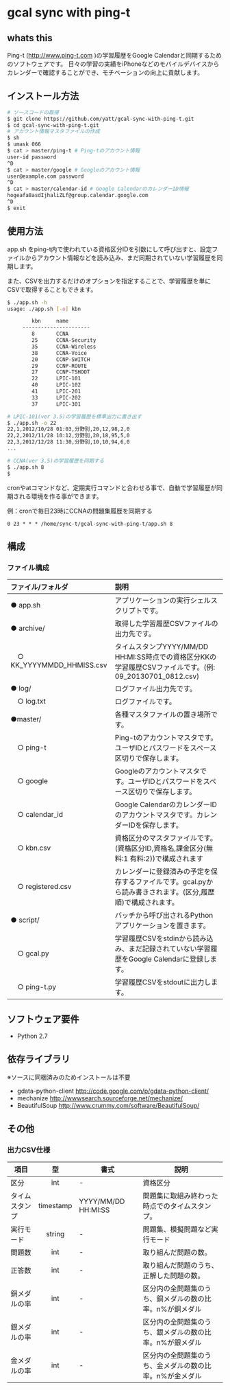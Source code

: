 # gcal sync with ping-t

## whats this
Ping-t (http://www.ping-t.com )の学習履歴をGoogle Calendarと同期するためのソフトウェアです。
日々の学習の実績をiPhoneなどのモバイルデバイスからカレンダーで確認することができ、モチベーションの向上に貢献します。

## インストール方法

```bash
# ソースコードの取得
$ git clone https://github.com/yatt/gcal-sync-with-ping-t.git
$ cd gcal-sync-with-ping-t.git
# アカウント情報マスタファイルの作成
$ sh
$ umask 066
$ cat > master/ping-t # Ping-tのアカウント情報
user-id password
^D
$ cat > master/google # Googleのアカウント情報
user@example.com password
^D
$ cat > master/calendar-id # Google CalendarのカレンダーID情報
hogeafa8asdIjhaliZLf@group.calendar.google.com
^D
$ exit
```


## 使用方法
app.sh をping-t内で使われている資格区分IDを引数にして呼び出すと、設定ファイルからアカウント情報などを読み込み、まだ同期されていない学習履歴を同期します。

また、CSVを出力するだけのオプションを指定することで、学習履歴を単にCSVで取得することもできます。

```bash
$ ./app.sh -h
usage: ./app.sh [-o] kbn

        kbn     name
     ----------------------
        8       CCNA
        25      CCNA-Security
        35      CCNA-Wireless
        38      CCNA-Voice
        20      CCNP-SWITCH
        29      CCNP-ROUTE
        27      CCNP-TSHOOT
        22      LPIC-101
        40      LPIC-102
        41      LPIC-201
        33      LPIC-202
        37      LPIC-301

# LPIC-101(ver 3.5)の学習履歴を標準出力に書き出す
$ ./app.sh -o 22
22,1,2012/10/28 01:03,分野別,20,12,98,2,0
22,2,2012/11/28 10:12,分野別,20,18,95,5,0
22,3,2012/12/28 11:30,分野別,10,10,94,6,0
...

# CCNA(ver 3.5)の学習履歴を同期する
$ ./app.sh 8
$
```

cronやatコマンドなど、定期実行コマンドと合わせる事で、自動で学習履歴が同期される環境を作る事ができます。

例：cronで毎日23時にCCNAの問題集履歴を同期する
```cron
0 23 * * * /home/sync-t/gcal-sync-with-ping-t/app.sh 8
```

## 構成
### ファイル構成
|ファイル/フォルダ  |説明|
|:-----------------|:--|
|● app.sh|アプリケーションの実行シェルスクリプトです。|
|● archive/|取得した学習履歴CSVファイルの出力先です。|
|　○ KK_YYYYMMDD_HHMISS.csv|タイムスタンプYYYY/MM/DD HH:MI:SS時点での資格区分KKの学習履歴CSVファイルです。(例: 09_20130701_0812.csv)|
|● log/|ログファイル出力先です。|
|　○ log.txt|ログファイルです。|
|●master/|各種マスタファイルの置き場所です。|
|　○ ping-t|Ping-tのアカウントマスタです。ユーザIDとパスワードをスペース区切りで保存します。|
|　○ google|Googleのアカウントマスタです。ユーザIDとパスワードをスペース区切りで保存します。|
|　○ calendar_id|Google CalendarのカレンダーIDのアカウントマスタです。カレンダーIDを保存します。|
|　○ kbn.csv|資格区分のマスタファイルです。(資格区分ID,資格名,課金区分(無料:1 有料:2))で構成されます|
|　○ registered.csv|カレンダーに登録済みの予定を保存するファイルです。gcal.pyから読み書きされます。(区分,履歴順)で構成されます。|
|● script/|バッチから呼び出されるPythonアプリケーションを置きます。|
|　○ gcal.py|学習履歴CSVをstdinから読み込み、まだ記録されていない学習履歴をGoogle Calendarに登録します。|
|　○ ping-t.py|学習履歴CSVをstdoutに出力します。|

## ソフトウェア要件
- Python 2.7

## 依存ライブラリ
※ソースに同梱済みのためインストールは不要
- gdata-python-client http://code.google.com/p/gdata-python-client/
- mechanize http://wwwsearch.sourceforge.net/mechanize/
- BeautifulSoup http://www.crummy.com/software/BeautifulSoup/

## その他
### 出力CSV仕様
|項目|型|書式|説明|
|---|:-:|---|---|
|区分|int|-|資格区分|
|タイムスタンプ|timestamp|YYYY/MM/DD HH:MI:SS|問題集に取組み終わった時点でのタイムスタンプ。|
|実行モード|string|-|問題集、模擬問題など実行モード|
|問題数|int|-|取り組んだ問題の数。|
|正答数|int|-|取り組んだ問題のうち、正解した問題の数。|
|銅メダルの率|int|-|区分内の全問題集のうち、銅メダルの数の比率。n%が銅メダル|
|銀メダルの率|int|-|区分内の全問題集のうち、銀メダルの数の比率。n%が銀メダル|
|金メダルの率|int|-|区分内の全問題集のうち、金メダルの数の比率。n%が金メダル|
